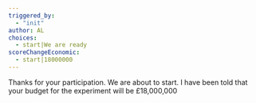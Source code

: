 ```yaml
---
triggered_by:
  - "init"
author: AL
choices:
  - start|We are ready
scoreChangeEconomic: 
  - start|18000000
---
```


Thanks for your participation. We are about to start. I have been told that your budget for the experiment will be £18,000,000
